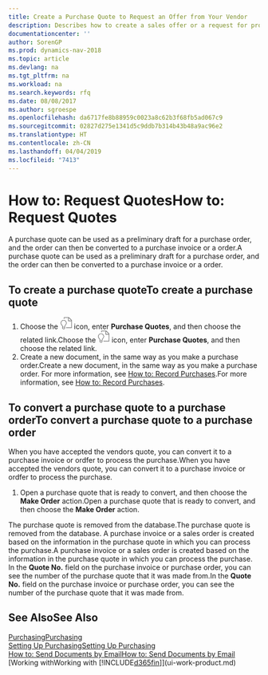 ```yaml
---
title: Create a Purchase Quote to Request an Offer from Your Vendor
description: Describes how to create a sales offer or a request for proposal (RFQ) document to record your offer to a customer to sell products under certain terms.
documentationcenter: ''
author: SorenGP
ms.prod: dynamics-nav-2018
ms.topic: article
ms.devlang: na
ms.tgt_pltfrm: na
ms.workload: na
ms.search.keywords: rfq
ms.date: 08/08/2017
ms.author: sgroespe
ms.openlocfilehash: da6717fe8b88959c0023a8c62b3f68fb5ad067c9
ms.sourcegitcommit: 02827d275e1341d5c9ddb7b314b43b48a9ac96e2
ms.translationtype: HT
ms.contentlocale: zh-CN
ms.lasthandoff: 04/04/2019
ms.locfileid: "7413"
---
```

# <a name="how-to-request-quotes"></a><span data-ttu-id="637cb-103">How to: Request Quotes</span><span class="sxs-lookup"><span data-stu-id="637cb-103">How to: Request Quotes</span></span>
<span data-ttu-id="637cb-104">A purchase quote can be used as a preliminary draft for a purchase order, and the order can then be converted to a purchase invoice or a order.</span><span class="sxs-lookup"><span data-stu-id="637cb-104">A purchase quote can be used as a preliminary draft for a purchase order, and the order can then be converted to a purchase invoice or a order.</span></span>


## <a name="to-create-a-purchase-quote"></a><span data-ttu-id="637cb-105">To create a purchase quote</span><span class="sxs-lookup"><span data-stu-id="637cb-105">To create a purchase quote</span></span>
1. <span data-ttu-id="637cb-106">Choose the ![Search for Page or Report](media/ui-search/search_small.png "Search for Page or Report icon") icon, enter **Purchase Quotes**, and then choose the related link.</span><span class="sxs-lookup"><span data-stu-id="637cb-106">Choose the ![Search for Page or Report](media/ui-search/search_small.png "Search for Page or Report icon") icon, enter **Purchase Quotes**, and then choose the related link.</span></span>
2. <span data-ttu-id="637cb-107">Create a new document, in the same way as you make a purchase order.</span><span class="sxs-lookup"><span data-stu-id="637cb-107">Create a new document, in the same way as you make a purchase order.</span></span> <span data-ttu-id="637cb-108">For more information, see [How to: Record Purchases](purchasing-how-record-purchases.md).</span><span class="sxs-lookup"><span data-stu-id="637cb-108">For more information, see [How to: Record Purchases](purchasing-how-record-purchases.md).</span></span>

## <a name="to-convert-a-purchase-quote-to-a-purchase-order"></a><span data-ttu-id="637cb-109">To convert a purchase quote to a purchase order</span><span class="sxs-lookup"><span data-stu-id="637cb-109">To convert a purchase quote to a purchase order</span></span>
<span data-ttu-id="637cb-110">When you have accepted the vendors quote, you can convert it to a purchase invoice or ordfer to process the purchase.</span><span class="sxs-lookup"><span data-stu-id="637cb-110">When you have accepted the vendors quote, you can convert it to a purchase invoice or ordfer to process the purchase.</span></span>

1. <span data-ttu-id="637cb-111">Open a purchase quote that is ready to convert, and then choose the **Make Order** action.</span><span class="sxs-lookup"><span data-stu-id="637cb-111">Open a purchase quote that is ready to convert, and then choose the **Make Order** action.</span></span>

<span data-ttu-id="637cb-112">The purchase quote is removed from the database.</span><span class="sxs-lookup"><span data-stu-id="637cb-112">The purchase quote is removed from the database.</span></span> <span data-ttu-id="637cb-113">A purchase invoice or a sales order is created based on the information in the purchase quote in which you can process the purchase.</span><span class="sxs-lookup"><span data-stu-id="637cb-113">A purchase invoice or a sales order is created based on the information in the purchase quote in which you can process the purchase.</span></span> <span data-ttu-id="637cb-114">In the **Quote No.** field on the purchase invoice or purchase order, you can see the number of the purchase quote that it was made from.</span><span class="sxs-lookup"><span data-stu-id="637cb-114">In the **Quote No.** field on the purchase invoice or purchase order, you can see the number of the purchase quote that it was made from.</span></span>

## <a name="see-also"></a><span data-ttu-id="637cb-115">See Also</span><span class="sxs-lookup"><span data-stu-id="637cb-115">See Also</span></span>
[<span data-ttu-id="637cb-116">Purchasing</span><span class="sxs-lookup"><span data-stu-id="637cb-116">Purchasing</span></span>](purchasing-manage-purchasing.md)  
[<span data-ttu-id="637cb-117">Setting Up Purchasing</span><span class="sxs-lookup"><span data-stu-id="637cb-117">Setting Up Purchasing</span></span>](purchasing-setup-purchasing.md)  
[<span data-ttu-id="637cb-118">How to: Send Documents by Email</span><span class="sxs-lookup"><span data-stu-id="637cb-118">How to: Send Documents by Email</span></span>](ui-how-send-documents-email.md)  
[<span data-ttu-id="637cb-119">Working with</span><span class="sxs-lookup"><span data-stu-id="637cb-119">Working with</span></span> [!INCLUDE[d365fin](includes/d365fin_md.md)]](ui-work-product.md)

